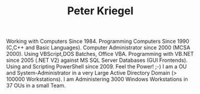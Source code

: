 ﻿---
title: Peter Kriegel
description: ""
image: /images/author/peter-kriegel.jpg
social:
- icon: fab fa-facebook
  link: https://facebook.com/#
- icon: fab fa-twitter
  link: https://twitter.com/#
- icon: fab fa-github
  link: https://github.com/#
- icon: fas fa-link
  link: ""
- icon: fab fa-linkedin-in
  link: https://www.linkedin.com/in/#/
- icon: fab fa-youtube
  link: '#'
- icon: fab fa-twitch
  link: https://www.twitch.tv/#

---
Working with Computers Since 1984. Programming Computers Since 1990 (C,C++ and Basic Languages). Computer Administrator since 2000 (MCSA 2000).
Using VBScript,DOS Batches, Office VBA. Programming with VB.NET since 2005 (.NET V2) against MS SQL Server Databases (GUI Frontends). Using and Scripting PowerShell since 2009. Feel the Power! ;-) 
I am a OU and System-Administrator in a very Large Active Directory Domain (&gt; 100000 Workstations). I am Administering 3000 Windows Workstations in 37 OUs in a small Team.
